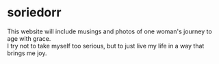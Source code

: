 # soriedorr
This website will include musings and photos of one woman's journey to age with grace.  
I try not to take myself too serious, but to just live my life in a way that brings me joy. 
